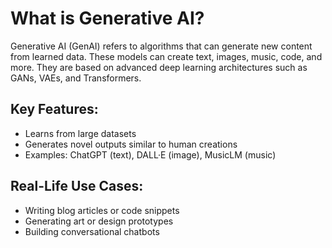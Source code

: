 # What is Generative AI?

Generative AI (GenAI) refers to algorithms that can generate new content from learned data. These models can create text, images, music, code, and more. 
They are based on advanced deep learning architectures such as GANs, VAEs, and Transformers.

## Key Features:
- Learns from large datasets
- Generates novel outputs similar to human creations
- Examples: ChatGPT (text), DALL·E (image), MusicLM (music)

## Real-Life Use Cases:
- Writing blog articles or code snippets
- Generating art or design prototypes
- Building conversational chatbots
